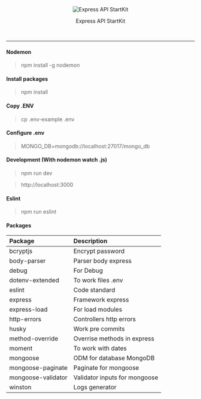 
<div align="center">
	<img src="http://i.imgur.com/ogUP6GJ.png" alt="Express API StartKit">
    <p>
        Express API StartKit
    </p>
    <br>
</div>


---


#### Nodemon
> npm install -g nodemon

#### Install packages
> npm install

#### Copy .ENV
> cp .env-example .env

#### Configure .env
> MONGO_DB=mongodb://localhost:27017/mongo_db

#### Development (With nodemon watch .js)
> npm run dev

> http://localhost:3000

#### Eslint
> npm run eslint

#### Packages

| Package                   | Description                                                |
| :------------------------- | :---------------------------------------------------------- | 
| bcryptjs                  | Encrypt password  |
| body-parser               | Parser body express    |
| debug                     | For Debug    |
| dotenv-extended           | To work files .env    |
| eslint                    | Code standard    |
| express                   | Framework express    |
| express-load              | For load modules    |
| http-errors               | Controllers http errors     |
| husky                     | Work pre commits     |
| method-override           | Overrise methods in express     |
| moment                    | To work with dates     |
| mongoose                  | ODM for database MongoDB    |
| mongoose-paginate         | Paginate for mongoose    |
| mongoose-validator        | Validator inputs for mongoose    |
| winston                   | Logs generator    |

